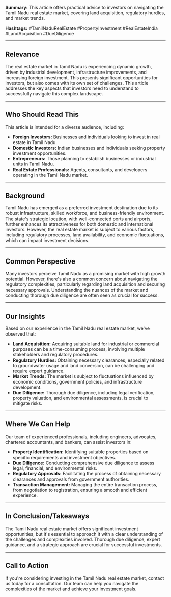 **Summary:** This article offers practical advice to investors on navigating the Tamil Nadu real estate market, covering land acquisition, regulatory hurdles, and market trends.

**Hashtags:** #TamilNaduRealEstate #PropertyInvestment #RealEstateIndia #LandAcquisition #DueDiligence

---

## Relevance

The real estate market in Tamil Nadu is experiencing dynamic growth, driven by industrial development, infrastructure improvements, and increasing foreign investment. This presents significant opportunities for investors, but also comes with its own set of challenges. This article addresses the key aspects that investors need to understand to successfully navigate this complex landscape.

---

## Who Should Read This

This article is intended for a diverse audience, including:

*   **Foreign Investors:** Businesses and individuals looking to invest in real estate in Tamil Nadu.
*   **Domestic Investors:** Indian businesses and individuals seeking property investment opportunities.
*   **Entrepreneurs:** Those planning to establish businesses or industrial units in Tamil Nadu.
*   **Real Estate Professionals:** Agents, consultants, and developers operating in the Tamil Nadu market.

---

## Background

Tamil Nadu has emerged as a preferred investment destination due to its robust infrastructure, skilled workforce, and business-friendly environment.  The state's strategic location, with well-connected ports and airports, further enhances its attractiveness for both domestic and international investors.  However, the real estate market is subject to various factors, including regulatory processes, land availability, and economic fluctuations, which can impact investment decisions.

---

## Common Perspective

Many investors perceive Tamil Nadu as a promising market with high growth potential.  However, there's also a common concern about navigating the regulatory complexities, particularly regarding land acquisition and securing necessary approvals.  Understanding the nuances of the market and conducting thorough due diligence are often seen as crucial for success.

---

## Our Insights

Based on our experience in the Tamil Nadu real estate market, we've observed that:

*   **Land Acquisition:**  Acquiring suitable land for industrial or commercial purposes can be a time-consuming process, involving multiple stakeholders and regulatory procedures.
*   **Regulatory Hurdles:**  Obtaining necessary clearances, especially related to groundwater usage and land conversion, can be challenging and require expert guidance.
*   **Market Trends:**  The market is subject to fluctuations influenced by economic conditions, government policies, and infrastructure development.
*   **Due Diligence:**  Thorough due diligence, including legal verification, property valuation, and environmental assessments, is crucial to mitigate risks.

---

## Where We Can Help

Our team of experienced professionals, including engineers, advocates, chartered accountants, and bankers, can assist investors in:

*   **Property Identification:**  Identifying suitable properties based on specific requirements and investment objectives.
*   **Due Diligence:**  Conducting comprehensive due diligence to assess legal, financial, and environmental risks.
*   **Regulatory Approvals:**  Facilitating the process of obtaining necessary clearances and approvals from government authorities.
*   **Transaction Management:**  Managing the entire transaction process, from negotiation to registration, ensuring a smooth and efficient experience.

---

## In Conclusion/Takeaways

The Tamil Nadu real estate market offers significant investment opportunities, but it's essential to approach it with a clear understanding of the challenges and complexities involved.  Thorough due diligence, expert guidance, and a strategic approach are crucial for successful investments.

---

## Call to Action

If you're considering investing in the Tamil Nadu real estate market, contact us today for a consultation.  Our team can help you navigate the complexities of the market and achieve your investment goals.